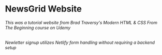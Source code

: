 # NewsGrid Website

###### This was a tutorial website from Brad Traversy's Modern HTML & CSS From The Beginning course on Udemy

###### Newletter signup utilizes Netlify form handling without requiring a backend setup